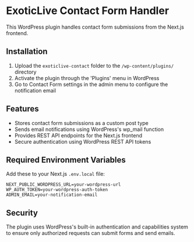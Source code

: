 # ExoticLive Contact Form Handler

This WordPress plugin handles contact form submissions from the Next.js frontend.

## Installation

1. Upload the `exoticlive-contact` folder to the `/wp-content/plugins/` directory
2. Activate the plugin through the 'Plugins' menu in WordPress
3. Go to Contact Form settings in the admin menu to configure the notification email

## Features

- Stores contact form submissions as a custom post type
- Sends email notifications using WordPress's wp_mail function
- Provides REST API endpoints for the Next.js frontend
- Secure authentication using WordPress REST API tokens

## Required Environment Variables

Add these to your Next.js `.env.local` file:

```
NEXT_PUBLIC_WORDPRESS_URL=your-wordpress-url
WP_AUTH_TOKEN=your-wordpress-auth-token
ADMIN_EMAIL=your-notification-email
```

## Security

The plugin uses WordPress's built-in authentication and capabilities system to ensure only authorized requests can submit forms and send emails.
